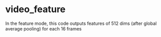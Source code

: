 # video_feature
In the feature mode, this code outputs features of 512 dims (after global average pooling) for each 16 frames
